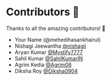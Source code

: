 # Contributors 💜

Thanks to all the amazing contributors! 🎉

- Your Name (@mehedihasankhairul)
- Nishagi Jeewantha [@nishagii](https://github.com/nishagii/)
- Aryan Kumar [@Mystify7777](https://github.com/Mystify7777/)
- Sahil Kumar [@SahilKumarIN](https://github.com/SahilKumarIN)
- Agrim Kedia [@Agrim06](https://github.com/Agrim06)
- Diksha Roy [@Diksha0904](https://github.com/Diksha0904)